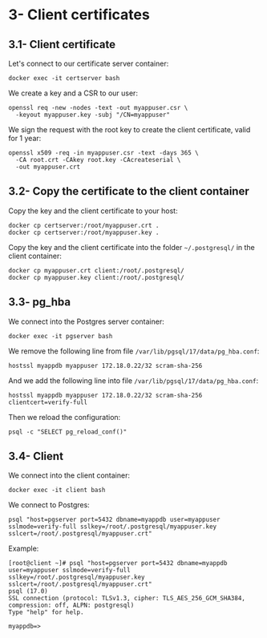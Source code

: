 # 3- Client certificates

## 3.1- Client certificate

Let's connect to our certificate server container:

```
docker exec -it certserver bash
```

We create a key and a CSR to our user:

```
openssl req -new -nodes -text -out myappuser.csr \
  -keyout myappuser.key -subj "/CN=myappuser"
```

We sign the request with the root key to create the client certificate, valid for 1 year:

```
openssl x509 -req -in myappuser.csr -text -days 365 \
  -CA root.crt -CAkey root.key -CAcreateserial \
  -out myappuser.crt
```


## 3.2- Copy the certificate to the client container

Copy the key and the client certificate to your host:

```
docker cp certserver:/root/myappuser.crt .
docker cp certserver:/root/myappuser.key .
```

Copy the key and the client certificate into the folder `~/.postgresql/` in the client container:

```
docker cp myappuser.crt client:/root/.postgresql/
docker cp myappuser.key client:/root/.postgresql/
```


## 3.3- pg_hba

We connect into the Postgres server container:

```
docker exec -it pgserver bash
```

We remove the following line from file `/var/lib/pgsql/17/data/pg_hba.conf`:

```
hostssl myappdb myappuser 172.18.0.22/32 scram-sha-256
```

And we add the following line into file `/var/lib/pgsql/17/data/pg_hba.conf`:

```
hostssl myappdb myappuser 172.18.0.22/32 scram-sha-256 clientcert=verify-full
```

Then we reload the configuration:

```
psql -c "SELECT pg_reload_conf()"
```


## 3.4- Client

We connect into the client container:

```
docker exec -it client bash
```

We connect to Postgres:

```
psql "host=pgserver port=5432 dbname=myappdb user=myappuser sslmode=verify-full sslkey=/root/.postgresql/myappuser.key sslcert=/root/.postgresql/myappuser.crt"
```

Example:

```
[root@client ~]# psql "host=pgserver port=5432 dbname=myappdb user=myappuser sslmode=verify-full sslkey=/root/.postgresql/myappuser.key sslcert=/root/.postgresql/myappuser.crt"
psql (17.0)
SSL connection (protocol: TLSv1.3, cipher: TLS_AES_256_GCM_SHA384, compression: off, ALPN: postgresql)
Type "help" for help.

myappdb=>
```
